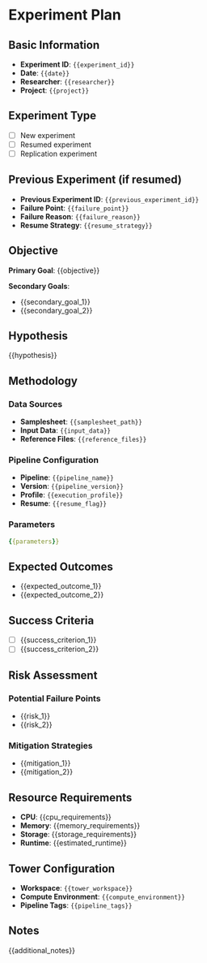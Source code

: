# Experiment Plan

## Basic Information
- **Experiment ID**: `{{experiment_id}}`
- **Date**: `{{date}}`
- **Researcher**: `{{researcher}}`
- **Project**: `{{project}}`

## Experiment Type
- [ ] New experiment
- [ ] Resumed experiment
- [ ] Replication experiment

## Previous Experiment (if resumed)
- **Previous Experiment ID**: `{{previous_experiment_id}}`
- **Failure Point**: `{{failure_point}}`
- **Failure Reason**: `{{failure_reason}}`
- **Resume Strategy**: `{{resume_strategy}}`

## Objective
**Primary Goal**: 
{{objective}}

**Secondary Goals**:
- {{secondary_goal_1}}
- {{secondary_goal_2}}

## Hypothesis
{{hypothesis}}

## Methodology
### Data Sources
- **Samplesheet**: `{{samplesheet_path}}`
- **Input Data**: `{{input_data}}`
- **Reference Files**: `{{reference_files}}`

### Pipeline Configuration
- **Pipeline**: `{{pipeline_name}}`
- **Version**: `{{pipeline_version}}`
- **Profile**: `{{execution_profile}}`
- **Resume**: `{{resume_flag}}`

### Parameters
```yaml
{{parameters}}
```

## Expected Outcomes
- {{expected_outcome_1}}
- {{expected_outcome_2}}

## Success Criteria
- [ ] {{success_criterion_1}}
- [ ] {{success_criterion_2}}

## Risk Assessment
### Potential Failure Points
- {{risk_1}}
- {{risk_2}}

### Mitigation Strategies
- {{mitigation_1}}
- {{mitigation_2}}

## Resource Requirements
- **CPU**: {{cpu_requirements}}
- **Memory**: {{memory_requirements}}
- **Storage**: {{storage_requirements}}
- **Runtime**: {{estimated_runtime}}

## Tower Configuration
- **Workspace**: `{{tower_workspace}}`
- **Compute Environment**: `{{compute_environment}}`
- **Pipeline Tags**: `{{pipeline_tags}}`

## Notes
{{additional_notes}}
